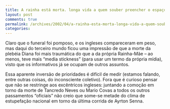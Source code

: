 ```yaml
---
title: A rainha está morta. longa vida a quem souber preencher o espaço na mídia
layout: post
comments: true
permalink: /archives/2002/04/a-rainha-esta-morta-longa-vida-a-quem-souber-preencher-o-espaco-na-midia.html
categories:
---
```

Claro que o funeral foi pomposo, e os ingleses compareceram em peso, mas daqui do terceiro mundo ficou uma impressão de que a morte da plebéia Diana foi mais traumática do que a da própria Rainha-Mãe &#8211; ao menos, teve mais &#8220;media stickness&#8221; (para usar um termo da própria mídia), visto que os informativos já se ocupam de outros assuntos.

Essa aparente inversão de prioridades é difícil de medir (estamos falando, entre outras coisas, do inconsciente coletivo). Fora que é curioso pensar que não se restringe aos excêntricos ingleses: juntando a comoção em torno da morte de Tancredo Neves ou Mario Covas a todos os outros passamentos &#8220;oficiais&#8221; não creio que some-se metade do clima de estupefação nacional em torno da última corrida de Ayrton Senna.